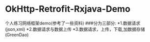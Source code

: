 # OkHttp-Retrofit-Rxjava-Demo
个人练习网络框架demo(参考了一些资料)
###分为三部分:
 *1.数据请求(json,xml)
 *2.数据请求与数据上传
 *3.数据请求，上传，下载,加数据存储(GreenDao)
